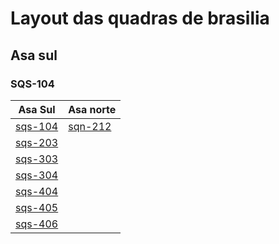 # Layout das quadras de brasilia

## Asa sul

### SQS-104

Asa Sul                                                                                 | Asa norte
----------------------------------------------------------------------------------------|-------------------
[sqs-104](https://raw.githubusercontent.com/ninrod/quadras-bsb/misc/images/sqs-104.jpg) | [sqn-212](https://raw.githubusercontent.com/ninrod/quadras-bsb/misc/images/sqn-212.jpg)
[sqs-203](https://raw.githubusercontent.com/ninrod/quadras-bsb/misc/images/sqs-203.jpg) |
[sqs-303](https://raw.githubusercontent.com/ninrod/quadras-bsb/misc/images/sqs-303.jpg) |
[sqs-304](https://raw.githubusercontent.com/ninrod/quadras-bsb/misc/images/sqs-304.jpg) | 
[sqs-404](https://raw.githubusercontent.com/ninrod/quadras-bsb/misc/images/sqs-404.jpg) |
[sqs-405](https://raw.githubusercontent.com/ninrod/quadras-bsb/misc/images/sqs-405.jpg) |
[sqs-406](https://raw.githubusercontent.com/ninrod/quadras-bsb/misc/images/sqs-406.jpg) |
